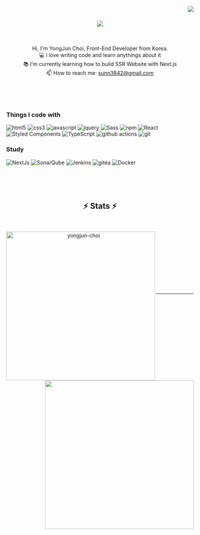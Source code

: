  <img align="right" src="https://visitor-badge.laobi.icu/badge?page_id=codeCYJ">

<h1 align="center">
  <a href="https://git.io/typing-svg">
    <img src="https://readme-typing-svg.herokuapp.com/?lines=Hello,+There!+👋;This+is+YONGJUN+CHOI....;Nice+to+meet+you!&center=true&size=30">
  </a>
</h1>

<br>
<p align="center">
  Hi, I'm YongJun Choi, Front-End Developer from Korea.
  <br>
  💻 I love writing code and learn anythings about it
  <br>
  📚 I’m currently learning how to build SSR Website with Next.js
  <br>
  📫 How to reach me: <a href="mailto: sunn3842@gmail.com">sunn3842@gmail.com</a>
</p>
<br><br> <br>

<h3>Things I code with</h3>
<p>
  <img alt="html5" src="https://img.shields.io/badge/-HTML5-E34F26?style=flat-square&logo=html5&logoColor=white" />
  <img alt="css3" src="https://img.shields.io/badge/-CSS3-8DD6F9?style=flat-square&logo=css3&logoColor=white" />
  <img alt="javascript" src="https://img.shields.io/badge/-javaScript-de9d27?style=flat-square&logo=javascript&logoColor=white" />
  <img alt="jquery" src="https://img.shields.io/badge/-jQuery-0865a7?style=flat-square&logo=jquery&logoColor=white" />
  <img alt="Sass" src="https://img.shields.io/badge/-Sass-CC6699?style=flat-square&logo=sass&logoColor=white" />
  <img alt="npm" src="https://img.shields.io/badge/-NPM-CB3837?style=flat-square&logo=npm&logoColor=white" />
  <img alt="React" src="https://img.shields.io/badge/-React-45b8d8?style=flat-square&logo=react&logoColor=white" />
  <img alt="Styled Components" src="https://img.shields.io/badge/-Styled_Components-db7092?style=flat-square&logo=styled-components&logoColor=white" />
  <img alt="TypeScript" src="https://img.shields.io/badge/-TypeScript-007ACC?style=flat-square&logo=typescript&logoColor=white" />
  <img alt="github actions" src="https://img.shields.io/badge/-Github_Actions-2088FF?style=flat-square&logo=github-actions&logoColor=white" />
  <img alt="git" src="https://img.shields.io/badge/-Git-F05032?style=flat-square&logo=git&logoColor=white" />
</p>
<h3>Study</h3>
<p>
  <img alt="NextJs" src="https://img.shields.io/badge/-NextJs-000000?style=flat-square&logo=next&logoColor=ffffff" />
  <img alt="SonarQube" src="https://img.shields.io/badge/-sonarQube-abcce3?style=flat-square&logo=sonarqube&logoColor=ffffff" />
  <img alt="Jenkins" src="https://img.shields.io/badge/-Jenkins-d2d2d2?style=flat-square&logo=jenkins&logoColor=black" />
  <img alt="gitea" src="https://img.shields.io/badge/-Gitea-5d9425?style=flat-square&logo=gitea&logoColor=white" />
  <img alt="Docker" src="https://img.shields.io/badge/-Docker-46a2f1?style=flat-square&logo=docker&logoColor=white" />
</p>
<br><br><br>

<h2 align="center">⚡ Stats ⚡</h2>
<br>
<p align=center>
  <div align=center>
    <a href="https://github.com/denvercoder1/github-readme-streak-stats" title="Go to Source">
      <img align="left" width=400 src="https://github-readme-streak-stats.herokuapp.com/?user=codeCYJ&theme=tokyonight_duo&border=61dafb&hide_border=true"
      https://github-readme-streak-stats.herokuapp.com/demo/?user=codeCYJ&theme=holi-theme&hide_border=false&border_radius=4.5&locale=en&date_format=&properties=background
      alt="yongjun-choi" />
    </a>
    
   <a href="https://github.com/codeCYJ/github-readme-stats" title="Go to Source">
      <img align="right" width=400 src="https://github-readme-stats.vercel.app/api?username=codeCYJ&show_icons=true&theme=holi-theme&border_color=61dafb&hide_border=true" />
    </a>
    
  </div>
  <br><br><br><br><br><br><br><br><br>
</p>

<hr>

